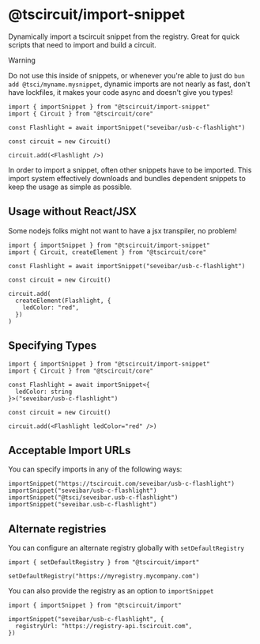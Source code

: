 # @tscircuit/import-snippet

Dynamically import a tscircuit snippet from the registry. Great for quick
scripts that need to import and build a circuit.

> [!WARNING]
> Do not use this inside of snippets, or whenever you're able to just do
> `bun add @tsci/myname.mysnippet`, dynamic imports are not nearly as fast,
> don't have lockfiles, it makes your code async and doesn't give you types!

```tsx
import { importSnippet } from "@tscircuit/import-snippet"
import { Circuit } from "@tscircuit/core"

const Flashlight = await importSnippet("seveibar/usb-c-flashlight")

const circuit = new Circuit()

circuit.add(<Flashlight />)
```

In order to import a snippet, often other snippets have to be imported. This
import system effectively downloads and bundles dependent snippets to keep the
usage as simple as possible.

## Usage without React/JSX

Some nodejs folks might not want to have a jsx transpiler, no problem!

```tsx
import { importSnippet } from "@tscircuit/import-snippet"
import { Circuit, createElement } from "@tscircuit/core"

const Flashlight = await importSnippet("seveibar/usb-c-flashlight")

const circuit = new Circuit()

circuit.add(
  createElement(Flashlight, {
    ledColor: "red",
  })
)
```

## Specifying Types

```tsx
import { importSnippet } from "@tscircuit/import-snippet"
import { Circuit } from "@tscircuit/core"

const Flashlight = await importSnippet<{
  ledColor: string
}>("seveibar/usb-c-flashlight")

const circuit = new Circuit()

circuit.add(<Flashlight ledColor="red" />)
```

## Acceptable Import URLs

You can specify imports in any of the following ways:

```tsx
importSnippet("https://tscircuit.com/seveibar/usb-c-flashlight")
importSnippet("seveibar/usb-c-flashlight")
importSnippet("@tsci/seveibar.usb-c-flashlight")
importSnippet("seveibar.usb-c-flashlight")
```

## Alternate registries

You can configure an alternate registry globally with `setDefaultRegistry`

```tsx
import { setDefaultRegistry } from "@tscircuit/import"

setDefaultRegistry("https://myregistry.mycompany.com")
```

You can also provide the registry as an option to `importSnippet`

```tsx
import { importSnippet } from "@tscircuit/import"

importSnippet("seveibar/usb-c-flashlight", {
  registryUrl: "https://registry-api.tscircuit.com",
})
```
